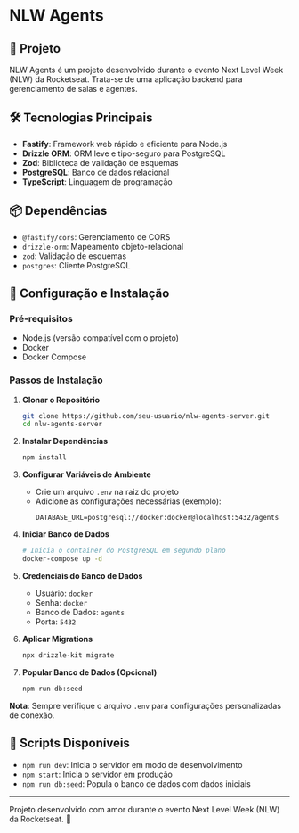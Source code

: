 # NLW Agents

## 🚀 Projeto

NLW Agents é um projeto desenvolvido durante o evento Next Level Week (NLW) da Rocketseat. Trata-se de uma aplicação backend para gerenciamento de salas e agentes.

## 🛠️ Tecnologias Principais

- **Fastify**: Framework web rápido e eficiente para Node.js
- **Drizzle ORM**: ORM leve e tipo-seguro para PostgreSQL
- **Zod**: Biblioteca de validação de esquemas
- **PostgreSQL**: Banco de dados relacional
- **TypeScript**: Linguagem de programação

## 📦 Dependências

- `@fastify/cors`: Gerenciamento de CORS
- `drizzle-orm`: Mapeamento objeto-relacional
- `zod`: Validação de esquemas
- `postgres`: Cliente PostgreSQL

## 🔧 Configuração e Instalação

### Pré-requisitos

- Node.js (versão compatível com o projeto)
- Docker
- Docker Compose

### Passos de Instalação

1. **Clonar o Repositório**

   ```bash
   git clone https://github.com/seu-usuario/nlw-agents-server.git
   cd nlw-agents-server
   ```

2. **Instalar Dependências**

   ```bash
   npm install
   ```

3. **Configurar Variáveis de Ambiente**

   - Crie um arquivo `.env` na raiz do projeto
   - Adicione as configurações necessárias (exemplo):
     ```
     DATABASE_URL=postgresql://docker:docker@localhost:5432/agents
     ```

4. **Iniciar Banco de Dados**

   ```bash
   # Inicia o container do PostgreSQL em segundo plano
   docker-compose up -d
   ```

5. **Credenciais do Banco de Dados**

   - Usuário: `docker`
   - Senha: `docker`
   - Banco de Dados: `agents`
   - Porta: `5432`

6. **Aplicar Migrations**

   ```bash
   npx drizzle-kit migrate
   ```

7. **Popular Banco de Dados (Opcional)**
   ```bash
   npm run db:seed
   ```

**Nota**: Sempre verifique o arquivo `.env` para configurações personalizadas de conexão.

## 🚀 Scripts Disponíveis

- `npm run dev`: Inicia o servidor em modo de desenvolvimento
- `npm start`: Inicia o servidor em produção
- `npm run db:seed`: Popula o banco de dados com dados iniciais

---

Projeto desenvolvido com amor durante o evento Next Level Week (NLW) da Rocketseat. 🚀
